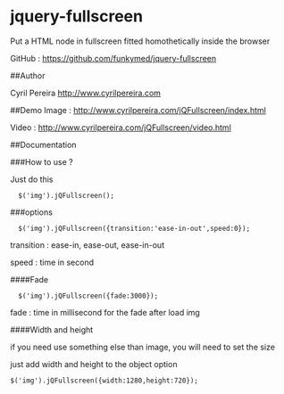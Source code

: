 jquery-fullscreen
=================

Put a HTML node in fullscreen fitted homothetically inside the browser

GitHub : https://github.com/funkymed/jquery-fullscreen

##Author

Cyril Pereira http://www.cyrilpereira.com

##Demo
Image : http://www.cyrilpereira.com/jQFullscreen/index.html

Video : http://www.cyrilpereira.com/jQFullscreen/video.html

##Documentation

###How to use ?

Just do this

~~~
  $('img').jQFullscreen();
~~~

###options

~~~
  $('img').jQFullscreen({transition:'ease-in-out',speed:0});
~~~

transition : ease-in, ease-out, ease-in-out

speed : time in second

####Fade

~~~
  $('img').jQFullscreen({fade:3000});
~~~

fade : time in millisecond for the fade after load img

####Width and height

if you need use something else than image, you will need to set the size

just add width and height to the object option

~~~
$('img').jQFullscreen({width:1280,height:720});
~~~